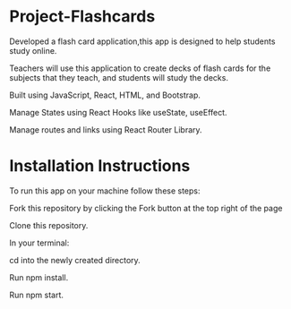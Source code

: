 # Project-Flashcards

Developed a flash card application,this app is designed to help students study online.

Teachers will use this application to create decks of flash cards for the subjects that they teach, and students will study the decks.

Built using JavaScript, React, HTML, and Bootstrap.

Manage States using React Hooks like useState, useEffect.

Manage routes and links using React Router Library.


# Installation Instructions

To run this app on your machine follow these steps: 

Fork this repository by clicking the Fork button at the top right of the page

Clone this repository.

In your terminal:

cd into the newly created directory.

Run npm install.

Run npm start.

